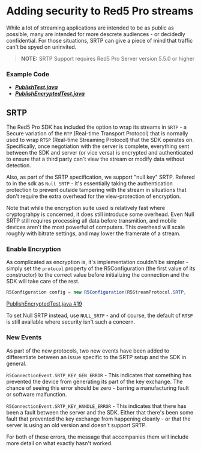 # Adding security to Red5 Pro streams

While a lot of streaming applications are intended to be as public as possible, many are intended for more descrete audiences - or decidedly confidential. For those situations, SRTP can give a piece of mind that traffic can't be spyed on uninvited.

> **NOTE:** SRTP Support requires Red5 Pro Server version 5.5.0 or higher

### Example Code

- ***[PublishTest.java](../PublishTest/PublishTest.java)***
- ***[PublishEncryptedTest.java](PublishEncryptedTest.java)***

## SRTP

The Red5 Pro SDK has included the option to wrap its streams in `SRTP` - a Secure variation of the `RTP` (Real-time Transport Protocol) that is normally used to wrap `RTSP` (Real-time Streaming Protocol) that the SDK operates on. Specifically, once negotiation with the server is complete, everything sent between the SDK and server (or vice versa) is encrypted and authenticated to ensure that a third party can't view the stream or modify data without detection.

Also, as part of the SRTP specification, we support "null key" SRTP. Refered to in the sdk as `Null SRTP` - it's essentially taking the authentication protection to prevent outside tampering with the stream in situations that don't require the extra overhead for the view-protection of encryption.

Note that while the encryption suite used is relatively fast where cryptograhpy is concerned, it does still introduce some overhead. Even Null SRTP still requires processing all data before transmition, and mobile devices aren't the most powerful of computers. This overhead will scale roughly with bitrate settings, and may lower the framerate of a stream.

### Enable Encryption

As complicated as encryption is, it's implementation couldn't be simpler - simply set the `protocol` property of the R5Configuration (the first value of its constructor) to the correct value before initializing the connection and the SDK will take care of the rest.

```Java
R5Configuration config = new R5Configuration(R5StreamProtocol.SRTP,
```

[PublishEncryptedTest.java #19](PublishEncryptedTest.java#L19)

To set Null SRTP instead, use `NULL_SRTP` - and of course, the default of `RTSP` is still available where security isn't such a concern.

### New Events

As part of the new protocols, two new events have been added to differentiate between an issue specific to the SRTP setup and the SDK in general.

`R5ConnectionEvent.SRTP_KEY_GEN_ERROR` - This indicates that something has prevented the device from generating its part of the key exchange. The chance of seeing this error should be zero - barring a manufacturing fault or software malfunction.

`R5ConnectionEvent.SRTP_KEY_HANDLE_ERROR` - This indicates that there has been a fault between the server and the SDK. Either that there's been some fault that prevented the key exchange from happening cleanly - or that the server is using an old version and doesn't support SRTP.

For both of these errors, the message that accompanies them will include more detail on what exactly hasn't worked.
